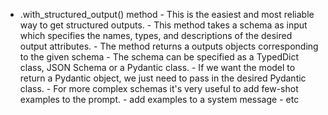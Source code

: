 * .with_structured_output() method - This is the easiest and most reliable way to get structured outputs.
                                   - This method takes a schema as input which specifies the names, types, and descriptions of the desired output attributes.
                                   - The method returns a outputs objects corresponding to the given schema
                                   - The schema can be specified as a TypedDict class, JSON Schema or a Pydantic class.
                                   - If we want the model to return a Pydantic object, we just need to pass in the desired Pydantic class. 
                                   - For more complex schemas it's very useful to add few-shot examples to the prompt. - add examples to a system message
                                           - etc